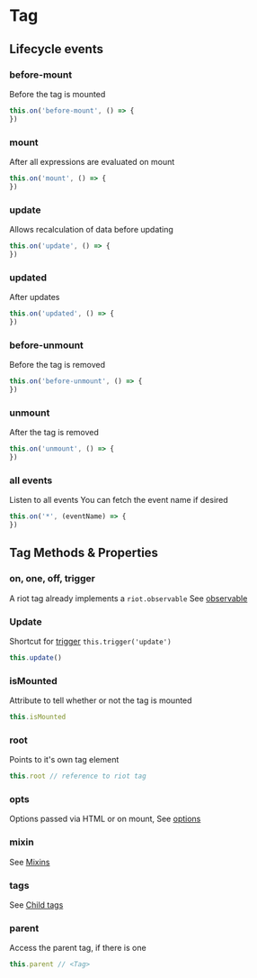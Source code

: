 # Tag

## Lifecycle events

### before-mount

Before the tag is mounted

```js
this.on('before-mount', () => {
})
```

### mount


After all expressions are evaluated on mount

```js
this.on('mount', () => {
})
```

### update

Allows recalculation of data before updating

```js
this.on('update', () => {
})
```

### updated

After updates

```js
this.on('updated', () => {
})
```

### before-unmount

Before the tag is removed

```js
this.on('before-unmount', () => {
})
```

### unmount

After the tag is removed

```js
this.on('unmount', () => {
})
```

### all events

Listen to all events
You can fetch the event name if desired

```js
this.on('*', (eventName) => {
})
```

## Tag Methods & Properties

### on, one, off, trigger

A riot tag already implements a `riot.observable`
See [observable](#observable)

### Update

Shortcut for [trigger](#trigger) `this.trigger('update')`

```js
this.update()
```

### isMounted

Attribute to tell whether or not the tag is mounted

```js
this.isMounted
```

### root

Points to it's own tag element

```js
this.root // reference to riot tag
```

### opts

Options passed via HTML or on mount, See [options](#options)

### mixin

See [Mixins](#mixins)


### tags

See [Child tags](#child-tags)

### parent

Access the parent tag, if there is one

```js
this.parent // <Tag>
```
